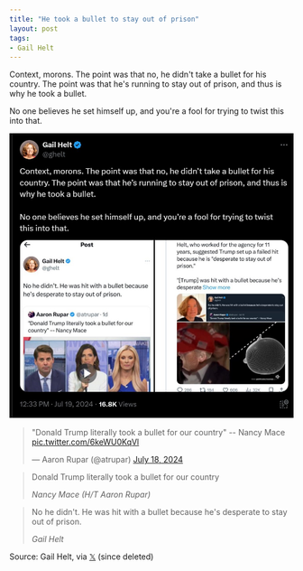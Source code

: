 ```yaml
---
title: "He took a bullet to stay out of prison"
layout: post
tags:
- Gail Helt
---
```


Context, morons. The point was that no, he didn't take a bullet for his country. The point was that he's running to stay out of prison, and thus is why he took a bullet.

No one believes he set himself up, and you're a fool for trying to twist this into that.

![He took a bullet to stay out of prison](/assets/2024-07-19-gail-helt.jpg "Gail Helt")

<blockquote class="twitter-tweet"><p lang="en" dir="ltr">&quot;Donald Trump literally took a bullet for our country&quot; -- Nancy Mace <a href="https://t.co/6keWU0KqVl">pic.twitter.com/6keWU0KqVl</a></p>&mdash; Aaron Rupar (@atrupar) <a href="https://twitter.com/atrupar/status/1813962804380029229?ref_src=twsrc%5Etfw">July 18, 2024</a></blockquote> <script async src="https://platform.twitter.com/widgets.js" charset="utf-8"></script>

> Donald Trump literally took a bullet for our country
>
> <cite>Nancy Mace (H/T Aaron Rupar)</cite>

> No he didn't. He was hit with a bullet because he's desperate to stay out of prison.
>
> <cite>Gail Helt</cite>

Source: Gail Helt, via [𝕏](https://x.com) (since deleted)
